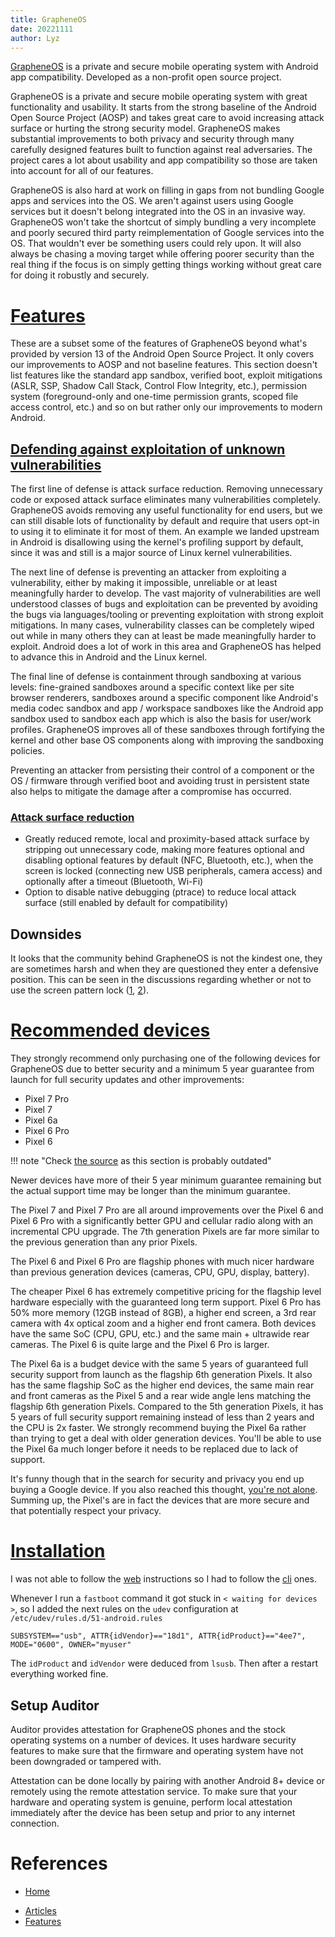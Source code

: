 ```yaml
---
title: GrapheneOS
date: 20221111
author: Lyz
---
```


[GrapheneOS](https://grapheneos.org/) is a private and secure mobile operating
system with Android app compatibility. Developed as a non-profit open source
project.

GrapheneOS is a private and secure mobile operating system with great
functionality and usability. It starts from the strong baseline of the Android
Open Source Project (AOSP) and takes great care to avoid increasing attack
surface or hurting the strong security model. GrapheneOS makes substantial
improvements to both privacy and security through many carefully designed
features built to function against real adversaries. The project cares a lot
about usability and app compatibility so those are taken into account for all of
our features.

GrapheneOS is also hard at work on filling in gaps from not bundling Google apps
and services into the OS. We aren't against users using Google services but it
doesn't belong integrated into the OS in an invasive way. GrapheneOS won't take
the shortcut of simply bundling a very incomplete and poorly secured third party
reimplementation of Google services into the OS. That wouldn't ever be something
users could rely upon. It will also always be chasing a moving target while
offering poorer security than the real thing if the focus is on simply getting
things working without great care for doing it robustly and securely.

# [Features](https://grapheneos.org/features)

These are a subset some of the features of GrapheneOS beyond what's provided by
version 13 of the Android Open Source Project. It only covers our improvements
to AOSP and not baseline features. This section doesn't list features like the
standard app sandbox, verified boot, exploit mitigations (ASLR, SSP, Shadow Call
Stack, Control Flow Integrity, etc.), permission system (foreground-only and
one-time permission grants, scoped file access control, etc.) and so on but
rather only our improvements to modern Android.

## [Defending against exploitation of unknown vulnerabilities](https://grapheneos.org/features#exploit-protection)

The first line of defense is attack surface reduction. Removing unnecessary code
or exposed attack surface eliminates many vulnerabilities completely. GrapheneOS
avoids removing any useful functionality for end users, but we can still disable
lots of functionality by default and require that users opt-in to using it to
eliminate it for most of them. An example we landed upstream in Android is
disallowing using the kernel's profiling support by default, since it was and
still is a major source of Linux kernel vulnerabilities.

The next line of defense is preventing an attacker from exploiting a
vulnerability, either by making it impossible, unreliable or at least
meaningfully harder to develop. The vast majority of vulnerabilities are well
understood classes of bugs and exploitation can be prevented by avoiding the
bugs via languages/tooling or preventing exploitation with strong exploit
mitigations. In many cases, vulnerability classes can be completely wiped out
while in many others they can at least be made meaningfully harder to exploit.
Android does a lot of work in this area and GrapheneOS has helped to advance
this in Android and the Linux kernel.

The final line of defense is containment through sandboxing at various levels:
fine-grained sandboxes around a specific context like per site browser
renderers, sandboxes around a specific component like Android's media codec
sandbox and app / workspace sandboxes like the Android app sandbox used to
sandbox each app which is also the basis for user/work profiles. GrapheneOS
improves all of these sandboxes through fortifying the kernel and other base OS
components along with improving the sandboxing policies.

Preventing an attacker from persisting their control of a component or the OS /
firmware through verified boot and avoiding trust in persistent state also helps
to mitigate the damage after a compromise has occurred.

### [Attack surface reduction](https://grapheneos.org/features#attack-surface-reduction)

- Greatly reduced remote, local and proximity-based attack surface by stripping
  out unnecessary code, making more features optional and disabling optional
  features by default (NFC, Bluetooth, etc.), when the screen is locked
  (connecting new USB peripherals, camera access) and optionally after a timeout
  (Bluetooth, Wi-Fi)
- Option to disable native debugging (ptrace) to reduce local attack surface
  (still enabled by default for compatibility)

## Downsides

It looks that the community behind GrapheneOS is not the kindest one, they are
sometimes harsh and when they are questioned they enter a defensive position.
This can be seen in the discussions regarding whether or not to use the screen
pattern lock
([1](https://discuss.grapheneos.org/d/28-feature-request-numerous-points-screen-lock-pattern/7),
[2](https://github.com/GrapheneOS/os-issue-tracker/issues/570)).

# [Recommended devices](https://grapheneos.org/faq#recommended-devices)

They strongly recommend only purchasing one of the following devices for
GrapheneOS due to better security and a minimum 5 year guarantee from launch for
full security updates and other improvements:

- Pixel 7 Pro
- Pixel 7
- Pixel 6a
- Pixel 6 Pro
- Pixel 6

!!! note "Check [the source](https://grapheneos.org/faq#recommended-devices) as
this section is probably outdated"

Newer devices have more of their 5 year minimum guarantee remaining but the
actual support time may be longer than the minimum guarantee.

The Pixel 7 and Pixel 7 Pro are all around improvements over the Pixel 6 and
Pixel 6 Pro with a significantly better GPU and cellular radio along with an
incremental CPU upgrade. The 7th generation Pixels are far more similar to the
previous generation than any prior Pixels.

The Pixel 6 and Pixel 6 Pro are flagship phones with much nicer hardware than
previous generation devices (cameras, CPU, GPU, display, battery).

The cheaper Pixel 6 has extremely competitive pricing for the flagship level
hardware especially with the guaranteed long term support. Pixel 6 Pro has 50%
more memory (12GB instead of 8GB), a higher end screen, a 3rd rear camera with
4x optical zoom and a higher end front camera. Both devices have the same SoC
(CPU, GPU, etc.) and the same main + ultrawide rear cameras. The Pixel 6 is
quite large and the Pixel 6 Pro is larger.

The Pixel 6a is a budget device with the same 5 years of guaranteed full
security support from launch as the flagship 6th generation Pixels. It also has
the same flagship SoC as the higher end devices, the same main rear and front
cameras as the Pixel 5 and a rear wide angle lens matching the flagship 6th
generation Pixels. Compared to the 5th generation Pixels, it has 5 years of full
security support remaining instead of less than 2 years and the CPU is 2x
faster. We strongly recommend buying the Pixel 6a rather than trying to get a
deal with older generation devices. You'll be able to use the Pixel 6a much
longer before it needs to be replaced due to lack of support.

It's funny though that in the search for security and privacy you end up buying
a Google device. If you also reached this thought,
[you're not alone](https://www.reddit.com/r/PrivacyGuides/comments/yocnk7/if_grapheneos_is_the_best_os_for_mobile_how_can/).
Summing up, the Pixel's are in fact the devices that are more secure and that
potentially respect your privacy.

# [Installation](https://grapheneos.org/install/web)

I was not able to follow the [web](https://grapheneos.org/install/web)
instructions so I had to follow the [cli](https://grapheneos.org/install/cli)
ones.

Whenever I run a `fastboot` command it got stuck in `< waiting for devices >`,
so I added the next rules on the `udev` configuration at
`/etc/udev/rules.d/51-android.rules`

```
SUBSYSTEM=="usb", ATTR{idVendor}=="18d1", ATTR{idProduct}=="4ee7", MODE="0600", OWNER="myuser"
```

The `idProduct` and `idVendor` were deduced from `lsusb`. Then after a restart
everything worked fine.

## Setup Auditor

Auditor provides attestation for GrapheneOS phones and the stock operating systems on a number of devices. It uses hardware security features to make sure that the firmware and operating system have not been downgraded or tampered with.

Attestation can be done locally by pairing with another Android 8+ device or remotely using the remote attestation service. To make sure that your hardware and operating system is genuine, perform local attestation immediately after the device has been setup and prior to any internet connection.

# References

- [Home](https://grapheneos.org/)

* [Articles](https://grapheneos.org/articles/)
* [Features](https://grapheneos.org/features)

